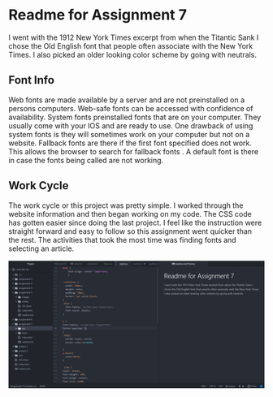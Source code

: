 # Readme for Assignment 7
I went with the 1912 New York Times excerpt from when the Titantic Sank
I chose the Old English font that people often associate with the New York Times. I also picked an older looking color scheme by going with neutrals.

## Font Info
 Web fonts are made available by a server and are not preinstalled on a persons computers. Web-safe fonts can be accessed with confidence of availability. System fonts preinstalled fonts that are on your computer. They usually come with your IOS and are ready to use. One drawback of using system fonts is they will sometimes work on your computer but not on a website. Fallback fonts are there if the first font specified does not work. This allows the browser to search for fallback fonts . A default font is there in case the fonts being called
 are not working.

## Work Cycle
The work cycle or this project was pretty simple. I worked through the website information and then began working on my code. The CSS code has gotten easier since doing the last project. I feel like the instruction were straight forward and easy to follow so this assignment went quicker than the rest. The activities that took the most time was finding fonts and selecting an article.


![Image of my workspace.](./screenshot.png)
